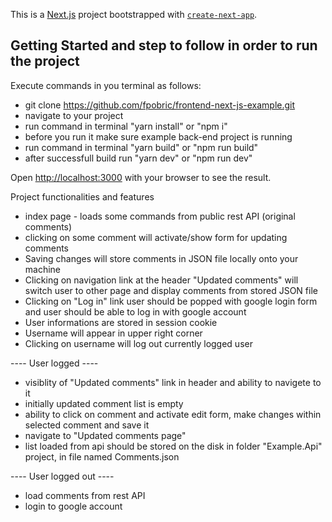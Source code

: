This is a [Next.js](https://nextjs.org/) project bootstrapped with [`create-next-app`](https://github.com/vercel/next.js/tree/canary/packages/create-next-app).

## Getting Started and step to follow in order to run the project

Execute commands in you terminal as follows:

- git clone https://github.com/fpobric/frontend-next-js-example.git
- navigate to your project
- run command in terminal "yarn install" or "npm i"
- before you run it make sure example back-end project is running
- run command in terminal "yarn build" or "npm run build"
- after successfull build run "yarn dev" or "npm run dev"

Open [http://localhost:3000](http://localhost:3000) with your browser to see the result.

Project functionalities and features

- index page - loads some commands from public rest API (original comments)
- clicking on some comment will activate/show form for updating comments
- Saving changes will store comments in JSON file locally onto your machine
- Clicking on navigation link at the header "Updated comments" will switch user to other page and display comments from stored JSON file
- Clicking on "Log in" link user should be popped with google login form and user should be able to log in with google account
- User informations are stored in session cookie
- Username will appear in upper right corner
- Clicking on username will log out currently logged user

---- User logged ----

- visiblity of "Updated comments" link in header and ability to navigete to it
- initially updated comment list is empty
- ability to click on comment and activate edit form, make changes within selected comment and save it
- navigate to "Updated comments page"
- list loaded from api should be stored on the disk in folder "Example.Api" project, in file named Comments.json

---- User logged out ----

- load comments from rest API
- login to google account
